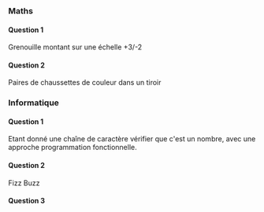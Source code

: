 ### Maths

#### Question 1

Grenouille montant sur une échelle +3/-2

#### Question 2

Paires de chaussettes de couleur dans un tiroir

### Informatique

#### Question 1

Etant donné une chaîne de caractère vérifier que c'est un nombre, avec une approche programmation fonctionnelle.

#### Question 2

Fizz Buzz

#### Question 3
